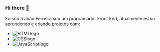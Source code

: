 ### Hi there 👋

Eu sou o João Ferreira sou um programador  Front End, atualmente estou aprendendo e criando projetos com:

- <img src="https://img.shields.io/badge/HTML5-E34F26?style=for-the-badge&logo=html5&logoColor=white" alt= "HTMLlogo" />
- <img src="https://img.shields.io/badge/CSS3-1572B6?style=for-the-badge&logo=css3&logoColor=white" alt="CSSlogo" />
- <img src="https://img.shields.io/badge/JavaScript-F7DF1E?style=for-the-badge&logo=javascript&logoColor=black" alt="JavaScriptlogo" />
<br>
<br>
<br>
